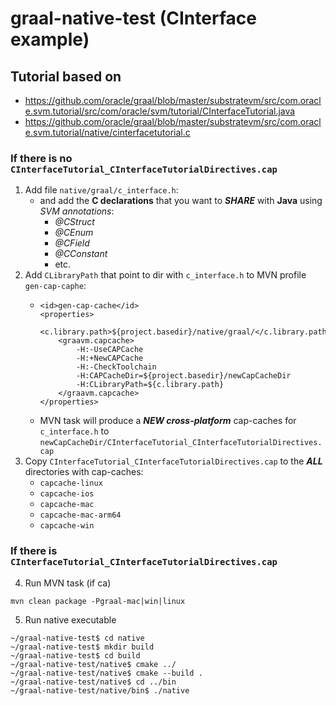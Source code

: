 # graal-native-test (CInterface example)

## Tutorial based on
* https://github.com/oracle/graal/blob/master/substratevm/src/com.oracle.svm.tutorial/src/com/oracle/svm/tutorial/CInterfaceTutorial.java
* https://github.com/oracle/graal/blob/master/substratevm/src/com.oracle.svm.tutorial/native/cinterfacetutorial.c


### If there is no `CInterfaceTutorial_CInterfaceTutorialDirectives.cap`
1. Add file `native/graal/c_interface.h`:
   * and add the **C declarations** that you want to **_SHARE_** with **Java** using _SVM annotations_:
     * _@CStruct_
     * _@CEnum_
     * _@CField_
     * _@CConstant_
     * etc.
2. Add `CLibraryPath` that point to dir with `c_interface.h` to MVN profile `gen-cap-caphe`:
   *   ```
       <id>gen-cap-cache</id>
       <properties>
           <c.library.path>${project.basedir}/native/graal/</c.library.path>
           <graavm.capcache>
               -H:-UseCAPCache
               -H:+NewCAPCache
               -H:-CheckToolchain
               -H:CAPCacheDir=${project.basedir}/newCapCacheDir
               -H:CLibraryPath=${c.library.path}
           </graavm.capcache>
       </properties>
       ```
   * MVN task will produce a **_NEW cross-platform_** cap-caches for `c_interface.h` to `newCapCacheDir/CInterfaceTutorial_CInterfaceTutorialDirectives.cap`
3. Copy `CInterfaceTutorial_CInterfaceTutorialDirectives.cap` to the **_ALL_** directories with cap-caches:
   * `capcache-linux`
   * `capcache-ios`
   * `capcache-mac`
   * `capcache-mac-arm64`
   * `capcache-win`


### If there is `CInterfaceTutorial_CInterfaceTutorialDirectives.cap`
4. Run MVN task (if ca)
```
mvn clean package -Pgraal-mac|win|linux
```
5. Run native executable
```
~/graal-native-test$ cd native
~/graal-native-test$ mkdir build
~/graal-native-test$ cd build
~/graal-native-test/native$ cmake ../
~/graal-native-test/native$ cmake --build .
~/graal-native-test/native$ cd ../bin
~/graal-native-test/native/bin$ ./native
```

